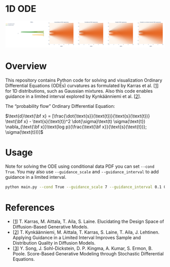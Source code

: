 # 1D ODE

![](./docs/plotly_graph.png)

# Overview

This repository contains Python code for solving and visualization Ordinary Differential Equations (ODEs) curvatures as formulated by Karras et al. [[1]('https://arxiv.org/abs/2011.13456')] for 1D distributions, such as Gaussian mixtures. Also this code enables guidance in a limited interval explored by Kynkäänniemi et al. [[2](https://arxiv.org/abs/2404.07724)].


The “probability flow” Ordinary Differential Equation:

$\text{d}\text{\bf x} = [\frac{\dot{\text{s}}(\text{t})}{\text{s}(\text{t})} \text{\bf x} - \text{s}(\text{t})^2 \dot{\sigma}\text(t) \sigma(\text{t}) \nabla_{\text{\bf x}}\text{log p}(\frac{\text{\bf x}}{\text{s}(\text{t})}; \sigma(\text{t}))]$


# Usage
Note for solving the ODE using conditional data PDF you can set `--cond True`. You may also use `--guidance_scale` and `--guidance_interval` to add guidance in a limited interval.

```.bash
python main.py --cond True --guidance_scale 7 --guidance_interval 0.1 0.6
``` 


# References
- [[1]('https://arxiv.org/abs/2011.13456')] T. Karras, M. Aittala, T. Aila, S. Laine. Elucidating the Design Space of Diffusion-Based Generative Models.
- [[2](https://arxiv.org/abs/2404.07724)] T. Kynkäänniemi, M. Aittala, T. Karras, S. Laine, T. Aila, J. Lehtinen. Applying Guidance in a Limited Interval Improves Sample and Distribution Quality in Diffusion Models.
- [[3]('https://arxiv.org/abs/2011.13456')] Y. Song, J. Sohl-Dickstein, D. P. Kingma, A. Kumar, S. Ermon, B. Poole. Score-Based Generative Modeling through Stochastic Differential Equations.



